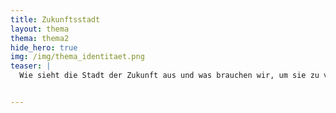 ```yaml
---
title: Zukunftsstadt
layout: thema
thema: thema2
hide_hero: true
img: /img/thema_identitaet.png
teaser: |
  Wie sieht die Stadt der Zukunft aus und was brauchen wir, um sie zu verwirklichen?


---
```


